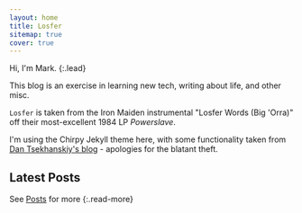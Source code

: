 ```yaml
---
layout: home
title: Losfer
sitemap: true
cover: true
---
```


Hi, I'm Mark.
{:.lead}

This blog is an exercise in learning new tech, writing about life, and other misc.

`Losfer` is taken from the Iron Maiden instrumental "Losfer Words (Big 'Orra)" off their most-excellent 1984 LP *Powerslave*.

I'm using the Chirpy Jekyll theme here, with some functionality taken from [Dan Tsekhanskiy's blog](https://tseknet.com/blog/) - apologies for the blatant theft.

## Latest Posts

<!--posts-->

See [Posts](/posts/) for more
{:.read-more}